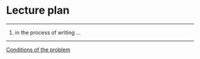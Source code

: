 # Lecture plan

---
   1. in the process of writing ...

---

[Conditions of the problem](https://algocode.ru/files/course_c2023/contest-38037-ru.pdf)
